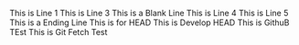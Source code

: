 This is Line 1
This is Line 3
This is a Blank Line
This is Line 4
This is Line 5
This is a Ending Line
This is for HEAD
This is Develop HEAD
This is GithuB TEst
This is Git Fetch Test
